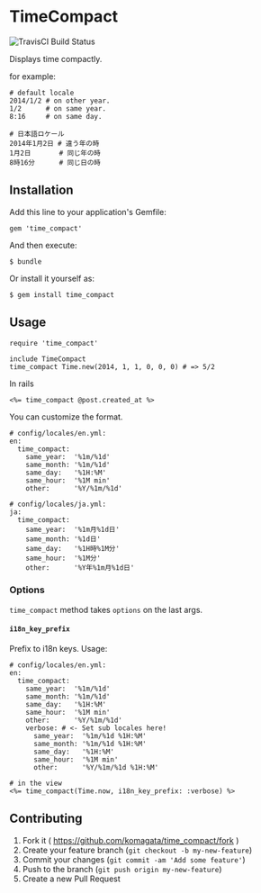 # TimeCompact

![TravisCI Build Status](https://secure.travis-ci.org/komagata/time_compact.png)

Displays time compactly.

for example:

    # default locale
    2014/1/2 # on other year.
    1/2      # on same year.
    8:16     # on same day.

    # 日本語ロケール
    2014年1月2日 # 違う年の時
    1月2日       # 同じ年の時
    8時16分      # 同じ日の時

## Installation

Add this line to your application's Gemfile:

    gem 'time_compact'

And then execute:

    $ bundle

Or install it yourself as:

    $ gem install time_compact

## Usage

    require 'time_compact'

    include TimeCompact
    time_compact Time.new(2014, 1, 1, 0, 0, 0) # => 5/2

In rails

    <%= time_compact @post.created_at %>

You can customize the format.

    # config/locales/en.yml:
    en:
      time_compact:
        same_year:  '%1m/%1d'
        same_month: '%1m/%1d'
        same_day:   '%1H:%M'
        same_hour:  '%1M min'
        other:      '%Y/%1m/%1d'

    # config/locales/ja.yml:
    ja:
      time_compact:
        same_year:  '%1m月%1d日'
        same_month: '%1d日'
        same_day:   '%1H時%1M分'
        same_hour:  '%1M分'
        other:      '%Y年%1m月%1d日'

### Options

`time_compact` method takes `options` on the last args.

#### `i18n_key_prefix`

Prefix to i18n keys. Usage:

```
# config/locales/en.yml:
en:
  time_compact:
    same_year:  '%1m/%1d'
    same_month: '%1m/%1d'
    same_day:   '%1H:%M'
    same_hour:  '%1M min'
    other:      '%Y/%1m/%1d'
    verbose: # <- Set sub locales here!
      same_year:  '%1m/%1d %1H:%M'
      same_month: '%1m/%1d %1H:%M'
      same_day:   '%1H:%M'
      same_hour:  '%1M min'
      other:      '%Y/%1m/%1d %1H:%M'
```

```
# in the view
<%= time_compact(Time.now, i18n_key_prefix: :verbose) %>
```

## Contributing

1. Fork it ( https://github.com/komagata/time_compact/fork )
2. Create your feature branch (`git checkout -b my-new-feature`)
3. Commit your changes (`git commit -am 'Add some feature'`)
4. Push to the branch (`git push origin my-new-feature`)
5. Create a new Pull Request
